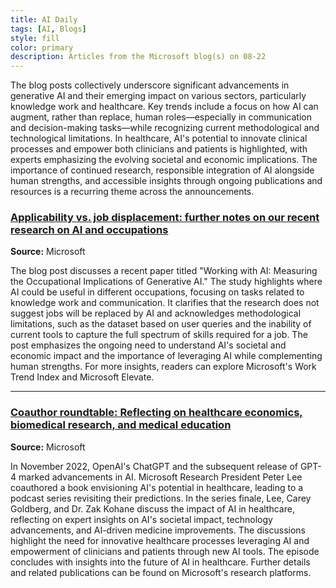 ```yaml
---
title: AI Daily
tags: [AI, Blogs]
style: fill
color: primary
description: Articles from the Microsoft blog(s) on 08-22
---
```


The blog posts collectively underscore significant advancements in generative AI and their emerging impact on various sectors, particularly knowledge work and healthcare. Key trends include a focus on how AI can augment, rather than replace, human roles—especially in communication and decision-making tasks—while recognizing current methodological and technological limitations. In healthcare, AI's potential to innovate clinical processes and empower both clinicians and patients is highlighted, with experts emphasizing the evolving societal and economic implications. The importance of continued research, responsible integration of AI alongside human strengths, and accessible insights through ongoing publications and resources is a recurring theme across the announcements.

### [Applicability vs. job displacement: further notes on our recent research on AI and occupations](https://www.microsoft.com/en-us/research/blog/applicability-vs-job-displacement-further-notes-on-our-recent-research-on-ai-and-occupations/)
**Source:** Microsoft

The blog post discusses a recent paper titled "Working with AI: Measuring the Occupational Implications of Generative AI." The study highlights where AI could be useful in different occupations, focusing on tasks related to knowledge work and communication. It clarifies that the research does not suggest jobs will be replaced by AI and acknowledges methodological limitations, such as the dataset based on user queries and the inability of current tools to capture the full spectrum of skills required for a job. The post emphasizes the ongoing need to understand AI's societal and economic impact and the importance of leveraging AI while complementing human strengths. For more insights, readers can explore Microsoft's Work Trend Index and Microsoft Elevate.

---

### [Coauthor roundtable: Reflecting on healthcare economics, biomedical research, and medical education](https://www.microsoft.com/en-us/research/podcast/coauthor-roundtable-reflecting-on-healthcare-economics-biomedical-research-and-medical-education/)
**Source:** Microsoft

In November 2022, OpenAI's ChatGPT and the subsequent release of GPT-4 marked advancements in AI. Microsoft Research President Peter Lee coauthored a book envisioning AI's potential in healthcare, leading to a podcast series revisiting their predictions. In the series finale, Lee, Carey Goldberg, and Dr. Zak Kohane discuss the impact of AI in healthcare, reflecting on expert insights on AI's societal impact, technology advancements, and AI-driven medicine improvements. The discussions highlight the need for innovative healthcare processes leveraging AI and empowerment of clinicians and patients through new AI tools. The episode concludes with insights into the future of AI in healthcare. Further details and related publications can be found on Microsoft's research platforms.